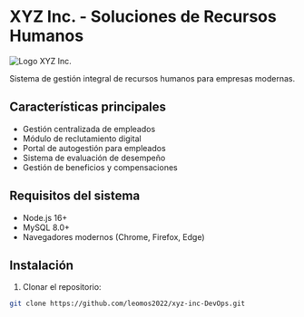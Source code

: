 # XYZ Inc. - Soluciones de Recursos Humanos

![Logo XYZ Inc.](assets/logo.png)

Sistema de gestión integral de recursos humanos para empresas modernas.

## Características principales

- Gestión centralizada de empleados
- Módulo de reclutamiento digital
- Portal de autogestión para empleados
- Sistema de evaluación de desempeño
- Gestión de beneficios y compensaciones

## Requisitos del sistema

- Node.js 16+
- MySQL 8.0+
- Navegadores modernos (Chrome, Firefox, Edge)

## Instalación

1. Clonar el repositorio:
```bash
git clone https://github.com/leomos2022/xyz-inc-DevOps.git
